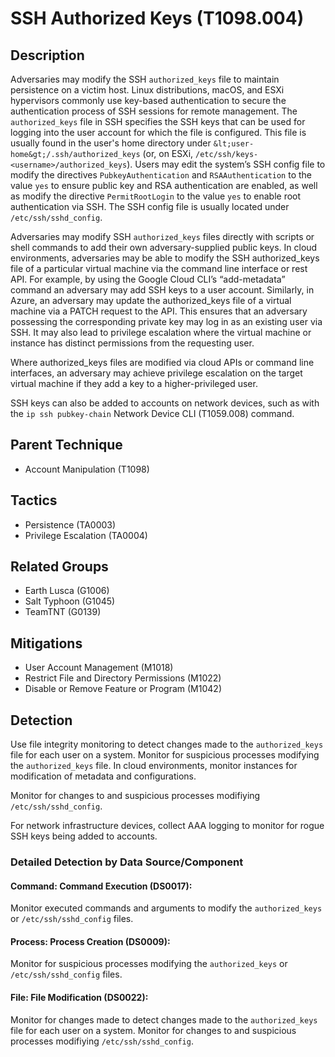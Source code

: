 # SSH Authorized Keys (T1098.004)

## Description
Adversaries may modify the SSH ```authorized_keys``` file to maintain persistence on a victim host. Linux distributions, macOS, and ESXi hypervisors commonly use key-based authentication to secure the authentication process of SSH sessions for remote management. The ```authorized_keys``` file in SSH specifies the SSH keys that can be used for logging into the user account for which the file is configured. This file is usually found in the user's home directory under ```&lt;user-home&gt;/.ssh/authorized_keys``` (or, on ESXi, `/etc/ssh/keys-<username>/authorized_keys`). Users may edit the system’s SSH config file to modify the directives `PubkeyAuthentication` and `RSAAuthentication` to the value `yes` to ensure public key and RSA authentication are enabled, as well as modify the directive `PermitRootLogin` to the value `yes` to enable root authentication via SSH. The SSH config file is usually located under ```/etc/ssh/sshd_config```.

Adversaries may modify SSH ```authorized_keys``` files directly with scripts or shell commands to add their own adversary-supplied public keys. In cloud environments, adversaries may be able to modify the SSH authorized_keys file of a particular virtual machine via the command line interface or rest API. For example, by using the Google Cloud CLI’s “add-metadata” command an adversary may add SSH keys to a user account. Similarly, in Azure, an adversary may update the authorized_keys file of a virtual machine via a PATCH request to the API. This ensures that an adversary possessing the corresponding private key may log in as an existing user via SSH. It may also lead to privilege escalation where the virtual machine or instance has distinct permissions from the requesting user.

Where authorized_keys files are modified via cloud APIs or command line interfaces, an adversary may achieve privilege escalation on the target virtual machine if they add a key to a higher-privileged user. 

SSH keys can also be added to accounts on network devices, such as with the `ip ssh pubkey-chain` Network Device CLI (T1059.008) command.

## Parent Technique
- Account Manipulation (T1098)

## Tactics
- Persistence (TA0003)
- Privilege Escalation (TA0004)

## Related Groups
- Earth Lusca (G1006)
- Salt Typhoon (G1045)
- TeamTNT (G0139)

## Mitigations
- User Account Management (M1018)
- Restrict File and Directory Permissions (M1022)
- Disable or Remove Feature or Program (M1042)

## Detection
Use file integrity monitoring to detect changes made to the ```authorized_keys``` file for each user on a system. Monitor for suspicious processes modifying the ```authorized_keys``` file. In cloud environments, monitor instances for modification of metadata and configurations.

Monitor for changes to and suspicious processes modifiying ```/etc/ssh/sshd_config```.

For network infrastructure devices, collect AAA logging to monitor for rogue SSH keys being added to accounts.

### Detailed Detection by Data Source/Component
#### Command: Command Execution (DS0017): 
Monitor executed commands and arguments to modify the `authorized_keys` or `/etc/ssh/sshd_config` files.

#### Process: Process Creation (DS0009): 
Monitor for suspicious processes modifying the `authorized_keys` or `/etc/ssh/sshd_config` files.

#### File: File Modification (DS0022): 
Monitor for changes made to detect changes made to the `authorized_keys` file for each user on a system. Monitor for changes to and suspicious processes modifiying `/etc/ssh/sshd_config`.


